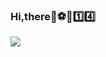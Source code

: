 ### Hi,there🍺⚽️🏀1️⃣4️⃣

<a href="https://github.com/anuraghazra/github-readme-stats">
  <img align="left" src="https://github-readme-stats.vercel.app/api/pin/?username=dlinka&repo=technology&show_owner=true&theme=dark"/>
</a>
